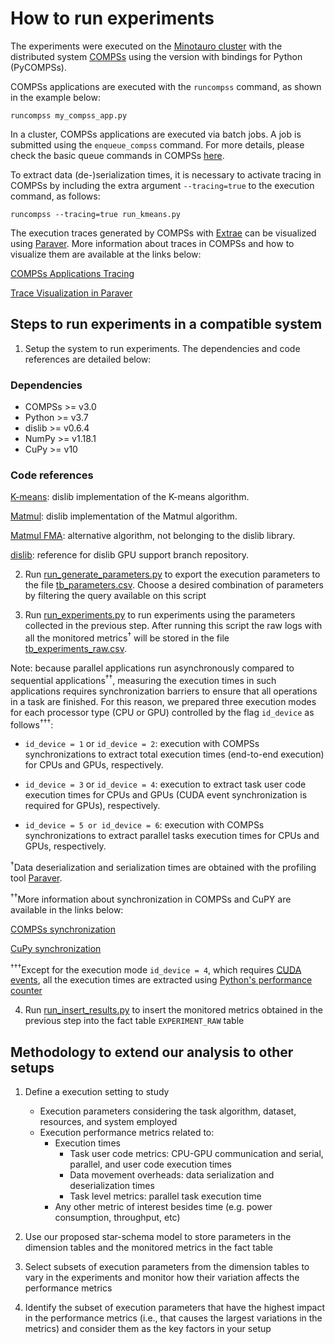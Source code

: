 # How to run experiments

The experiments were executed on the [Minotauro cluster](https://bsc.es/supportkc/docs/Minotauro/overview/) with the distributed system [COMPSs](https://compss-doc.readthedocs.io/en/stable/index.html) using the version with bindings for Python (PyCOMPSs).

COMPSs applications are executed with the ```runcompss``` command, as shown in the example below:
```
runcompss my_compss_app.py
```
In a cluster, COMPSs applications are executed via batch jobs. A job is submitted using the ```enqueue_compss``` command. For more details, please check the basic queue commands in COMPSs [here](https://compss-doc.readthedocs.io/en/stable/Sections/03_Execution_Environments/03_Deployments/01_Master_worker/02_Supercomputers/03_Minotauro.html?highlight=supercomputer).

To extract data (de-)serialization times, it is necessary to activate tracing in COMPSs by including the extra argument ```--tracing=true``` to the execution command, as follows:
```
runcompss --tracing=true run_kmeans.py
```
The execution traces generated by COMPSs with [Extrae](https://tools.bsc.es/extrae) can be visualized using [Paraver](https://www.bsc.es/discover-bsc/organisation/scientific-structure/performance-tools/paraver). More information about traces in COMPSs and how to visualize them are available at the links below:

[COMPSs Applications Tracing](https://compss-doc.readthedocs.io/en/stable/Sections/05_Tools/03_Tracing/01_Apps_tracing.html)

[Trace Visualization in Paraver](https://compss-doc.readthedocs.io/en/stable/Sections/05_Tools/03_Tracing/02_Visualization.html?highlight=paraver)


## Steps to run experiments in a compatible system

1. Setup the system to run experiments. The dependencies and code references are detailed below:

### Dependencies
- COMPSs >= v3.0
- Python >= v3.7
- dislib >= v0.6.4
- NumPy >= v1.18.1
- CuPy >= v10

### Code references
[K-means](https://github.com/mnlcarv/Performance-Analysis-of-Distributed-GPU-Accelerated-Task-Based-Workflows/blob/main/analysis/algorithms/dislib/cluster/kmeans/base.py): dislib implementation of the K-means algorithm.

[Matmul](https://github.com/mnlcarv/Performance-Analysis-of-Distributed-GPU-Accelerated-Task-Based-Workflows/blob/main/analysis/algorithms/dislib/data/array.py): dislib implementation of the Matmul algorithm.

[Matmul FMA](https://compss-doc.readthedocs.io/en/stable/Sections/07_Sample_Applications/02_Python/04_Matmul.html?highlight=matmul): alternative algorithm, not belonging to the dislib library.

[dislib](https://github.com/bsc-wdc/dislib/tree/gpu-support): reference for dislib GPU support branch repository.

2. Run [run_generate_parameters.py](https://github.com/mnlcarv/Performance-Analysis-of-Distributed-GPU-Accelerated-Task-Based-Workflows/blob/main/analysis/run_generate_parameters.py) to export the execution parameters to the file [tb_parameters.csv](https://github.com/mnlcarv/Performance-Analysis-of-Distributed-GPU-Accelerated-Task-Based-Workflows/blob/main/analysis/parameters/tb_parameters.csv). Choose a desired combination of parameters by filtering the query available on this script

3. Run [run_experiments.py](https://github.com/mnlcarv/Performance-Analysis-of-Distributed-GPU-Accelerated-Task-Based-Workflows/blob/main/analysis/run_experiments.py) to run experiments using the parameters collected in the previous step. After running this script the raw logs with all the monitored metrics<sup>†</sup> will be stored in the file [tb_experiments_raw.csv](https://github.com/mnlcarv/Performance-Analysis-of-Distributed-GPU-Accelerated-Task-Based-Workflows/blob/main/analysis/results/tb_experiments_raw.csv).

Note: because parallel applications run asynchronously compared to sequential applications<sup>††</sup>, measuring the execution times in such applications requires synchronization barriers to ensure that all operations in a task are finished. For this reason, we prepared three execution modes for each processor type (CPU or GPU) controlled by the flag ```id_device``` as follows<sup>†††</sup>:

- ```id_device = 1``` or ```id_device = 2```: execution with COMPSs synchronizations to extract total execution times (end-to-end execution) for CPUs and GPUs, respectively.

- ```id_device = 3``` or ```id_device = 4```: execution to extract task user code execution times for CPUs and GPUs (CUDA event synchronization is required for GPUs), respectively.

- ```id_device = 5 or id_device = 6```: execution with COMPSs synchronizations to extract parallel tasks execution times for CPUs and GPUs, respectively.

<sup>†</sup>Data deserialization and serialization times are obtained with the profiling tool [Paraver](https://www.bsc.es/discover-bsc/organisation/scientific-structure/performance-tools/paraver).

<sup>††</sup>More information about synchronization in COMPSs and CuPY are available in the links below:

[COMPSs synchronization](https://compss-doc.readthedocs.io/en/stable/Sections/02_App_Development/02_Python/01_2_Synchronization/01_API.html)

[CuPy synchronization](https://docs.cupy.dev/en/stable/user_guide/performance.html)

<sup>†††</sup>Except for the execution mode ```id_device = 4```, which requires [CUDA events](https://docs.cupy.dev/en/stable/user_guide/performance.html), all the execution times are extracted using [Python's performance counter](https://docs.python.org/3/library/time.html)

4. Run [run_insert_results.py](https://github.com/mnlcarv/Performance-Analysis-of-Distributed-GPU-Accelerated-Task-Based-Workflows/blob/main/analysis/run_insert_results.py) to insert the monitored metrics obtained in the previous step into the fact table ```EXPERIMENT_RAW``` table


## Methodology to extend our analysis to other setups

1. Define a execution setting to study
    - Execution parameters considering the task algorithm, dataset, resources, and system employed
    - Execution performance metrics related to:
        - Execution times
            - Task user code metrics: CPU-GPU communication and serial, parallel, and user code execution times 
            - Data movement overheads: data serialization and deserialization times
            - Task level metrics: parallel task execution time
        - Any other metric of interest besides time (e.g. power consumption, throughput, etc)

2. Use our proposed star-schema model to store parameters in the dimension tables and the monitored metrics in the fact table

3. Select subsets of execution parameters from the dimension tables to vary in the experiments and monitor how their variation affects the performance metrics

4. Identify the subset of execution parameters that have the highest impact in the performance metrics (i.e., that causes the largest variations in the metrics) and consider them as the key factors in your setup